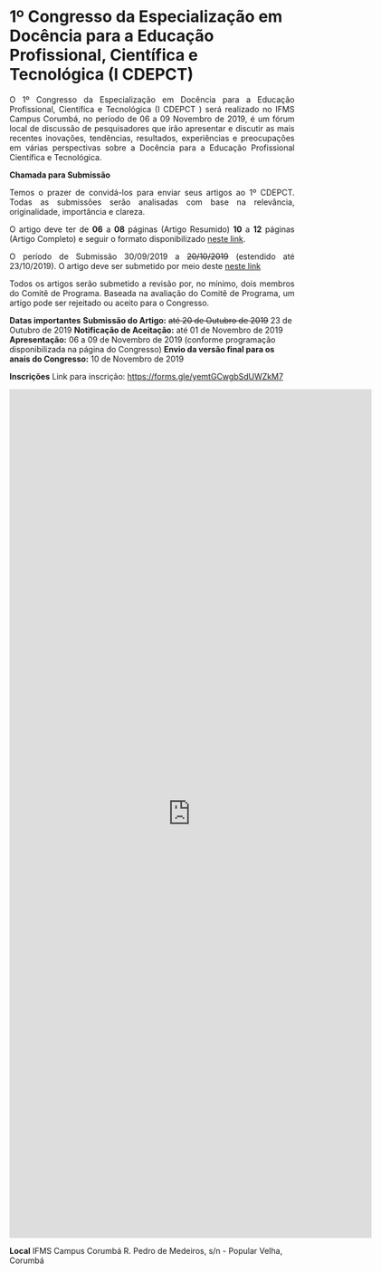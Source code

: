# 1º Congresso da Especialização em Docência para a Educação Profissional, Científica e Tecnológica (I CDEPCT)

<p align="justify">
O 1º Congresso da Especialização em Docência para a Educação Profissional, Científica e Tecnológica (I  CDEPCT )  será realizado no IFMS Campus Corumbá, no período de  06 a 09 Novembro de 2019, é um fórum local de discussão de pesquisadores que irão apresentar e discutir as mais recentes inovações, tendências, resultados, experiências e preocupações em várias perspectivas sobre a Docência para a Educação Profissional Científica e Tecnológica.</p>

<html>
  <title>1º Congresso da Especialização em Docência para a Educação Profissional, Científica e Tecnológica (I CDEPCT)</title>
<b>Chamada para Submissão</b>
<p align="justify">
Temos o prazer de convidá-los para enviar seus artigos ao 1º CDEPCT. Todas as submissões serão analisadas com base na relevância, originalidade, importância e clareza.</p>

<p align="justify">O artigo deve ter de <b>06</b> a <b>08</b> páginas (Artigo Resumido) <b>10</b> a <b>12</b> páginas  (Artigo Completo) e seguir o formato disponibilizado <a target=_blank href="https://bit.ly/2kYYcfr">neste link</a>.</p>

<p align="justify">O período de Submissão 30/09/2019 a <strike>20/10/2019</strike> (estendido até 23/10/2019). O artigo deve ser submetido por meio deste <a target=_blank href="https://forms.gle/szq8REJ7ydH6FMp18">neste link</a></p>

<p align="justify">Todos os artigos serão submetido a revisão por, no mínimo, dois membros do Comitê de Programa. Baseada na avaliação do Comitê de Programa, um artigo pode ser rejeitado ou aceito para o Congresso.</p>

<b>Datas importantes</b>
<b>Submissão do Artigo:</b> <strike>até 20 de Outubro de 2019</strike> 23 de Outubro de 2019
<b>Notificação de Aceitação:</b> até 01 de Novembro de 2019
<b>Apresentação:</b> 06 a 09 de Novembro de 2019 (conforme programação disponibilizada na página do Congresso)
<b>Envio da versão final para os anais do Congresso:</b> 10 de Novembro de 2019

<b>Inscrições</b>
Link para inscrição: https://forms.gle/yemtGCwgbSdUWZkM7

<iframe src="https://docs.google.com/forms/d/e/1FAIpQLSfOWPNc10JWtD9BXydEJ3q27gZ7yPiq4ITN08Tw7AVJjYqoRg/viewform?embedded=true" width="640" height="1499" frameborder="0" marginheight="0" marginwidth="0">Carregando…</iframe>

<b>Local</b>
IFMS Campus Corumbá
R. Pedro de Medeiros, s/n - Popular Velha, Corumbá

</html>
